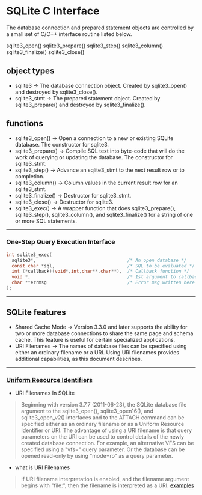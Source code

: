 # SQLite C Interface

The database connection and prepared statement objects are controlled by a small set of C/C++ interface routine listed below.

sqlite3_open()
sqlite3_prepare()
sqlite3_step()
sqlite3_column()
sqlite3_finalize()
sqlite3_close()

## object types
- sqlite3 → The database connection object. Created by sqlite3_open() and destroyed by sqlite3_close().
- sqlite3_stmt → The prepared statement object. Created by sqlite3_prepare() and destroyed by sqlite3_finalize().
## functions 
- sqlite3_open() → Open a connection to a new or existing SQLite database. The constructor for sqlite3.
- sqlite3_prepare() → Compile SQL text into byte-code that will do the work of querying or updating the database. The constructor for sqlite3_stmt.
- sqlite3_step() → Advance an sqlite3_stmt to the next result row or to completion.
- sqlite3_column() → Column values in the current result row for an sqlite3_stmt.
- sqlite3_finalize() → Destructor for sqlite3_stmt.
- sqlite3_close() → Destructor for sqlite3.
- sqlite3_exec() → A wrapper function that does sqlite3_prepare(), sqlite3_step(), sqlite3_column(), and sqlite3_finalize() for a string of one or more SQL statements.

---
### One-Step Query Execution Interface
```C
int sqlite3_exec(
  sqlite3*,                                  /* An open database */
  const char *sql,                           /* SQL to be evaluated */
  int (*callback)(void*,int,char**,char**),  /* Callback function */
  void *,                                    /* 1st argument to callback */
  char **errmsg                              /* Error msg written here */
);
```
---
## SQLite features 
- Shared Cache Mode → Version 3.3.0 and later supports the ability for two or more database connections to share the same page and schema cache. This feature is useful for certain specialized applications.
- URI Filenames → The names of database files can be specified using either an ordinary filename or a URI. Using URI filenames provides additional capabilities, as this document describes.
---
### [Uniform Resource Identifiers](https://www.sqlite.org/uri.html)
* URI Filenames In SQLite
>Beginning with version 3.7.7 (2011-06-23), the SQLite database file argument to the sqlite3_open(), sqlite3_open16(), and sqlite3_open_v2() interfaces and to the ATTACH command can be specified either as an ordinary filename or as a Uniform Resource Identifier or URI. The advantage of using a URI filename is that query parameters on the URI can be used to control details of the newly created database connection. For example, an alternative VFS can be specified using a "vfs=" query parameter. Or the database can be opened read-only by using "mode=ro" as a query parameter.
* what is URI Filenames
>If URI filename interpretation is enabled, and the filename argument begins with "file:", then the filename is interpreted as a URI.
[examples](https://www.sqlite.org/c3ref/open.html#urifilenameexamples)

